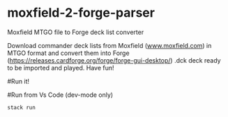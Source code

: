 # moxfield-2-forge-parser
Moxfield MTGO file to Forge deck list converter

Download commander deck lists from Moxfield (www.moxfield.com) in MTGO format
and convert them into Forge (https://releases.cardforge.org/forge/forge-gui-desktop/)
.dck deck ready to be imported and played.
Have fun!


#Run it!

#Run from Vs Code (dev-mode only)

    stack run
